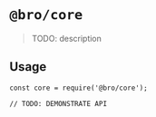 # `@bro/core`

> TODO: description

## Usage

```
const core = require('@bro/core');

// TODO: DEMONSTRATE API
```
